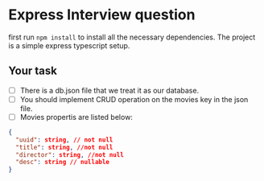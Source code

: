 # Express Interview question

first run `npm install` to install all the necessary dependencies.
The project is a simple express typescript setup.

## Your task
- [ ] There is a db.json file that we treat it as our database.
- [ ] You should implement CRUD operation on the movies key in the json file.
- [ ] Movies propertis are listed below: 
```json
{
  "uuid": string, // not null
  "title": string, //not null
  "director": string, //not null
  "desc": string // nullable
}
```